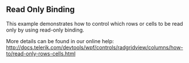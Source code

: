 ## Read Only Binding
This example demonstrates how to control which rows or cells to be read only by using read-only binding.

More details can be found in our online help:
http://docs.telerik.com/devtools/wpf/controls/radgridview/columns/how-to/read-only-rows-cells.html

[//]: <KeyWords: rows, cells>